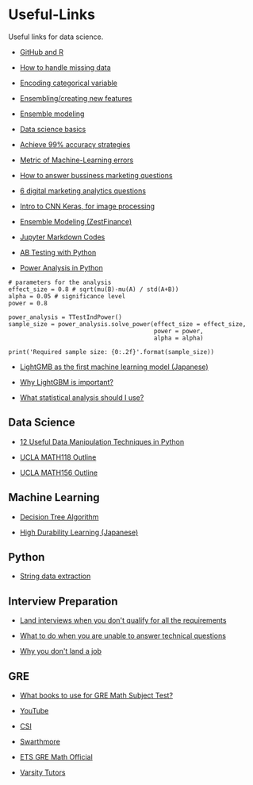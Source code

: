 # Useful-Links
Useful links for data science.

- [GitHub and R](https://resources.github.com/whitepapers/github-and-rstudio/)

- [How to handle missing data](https://machinelearningmastery.com/handle-missing-data-python/)

- [Encoding categorical variable](https://pbpython.com/categorical-encoding.html)

- [Ensembling/creating new features](https://www.kaggle.com/arthurtok/introduction-to-ensembling-stacking-in-python)

- [Ensemble modeling](https://www.kaggle.com/yassineghouzam/titanic-top-4-with-ensemble-modeling)

- [Data science basics](https://www.kaggle.com/startupsci/titanic-data-science-solutions)

- [Achieve 99% accuracy strategies](https://www.kaggle.com/ldfreeman3/a-data-science-framework-to-achieve-99-accuracy)

- [Metric of Machine-Learning errors](https://towardsdatascience.com/how-to-select-the-right-evaluation-metric-for-machine-learning-models-part-1-regrression-metrics-3606e25beae0)

- [How to answer bussiness marketing questions](https://blog.hubspot.com/marketing/marketing-questions-analytics)

- [6 digital marketing analytics questions](https://www.socialmediatoday.com/news/6-digital-marketing-analytics-questions-answered/539450/)

- [Intro to CNN Keras, for image processing](https://www.kaggle.com/yassineghouzam/introduction-to-cnn-keras-0-997-top-6)

- [Ensemble Modeling (ZestFinance)](https://www.zestfinance.com/blog/many-heads-are-better-than-one-making-the-case-for-ensemble-learning)

- [Jupyter Markdown Codes](https://jupyter-notebook.readthedocs.io/en/stable/examples/Notebook/Working%20With%20Markdown%20Cells.html)

- [AB Testing with Python](https://towardsdatascience.com/the-math-behind-a-b-testing-with-example-code-part-1-of-2-7be752e1d06f)

- [Power Analysis in Python](https://towardsdatascience.com/introduction-to-power-analysis-in-python-e7b748dfa26)

```{python}
# parameters for the analysis 
effect_size = 0.8 # sqrt(mu(B)-mu(A) / std(A+B))
alpha = 0.05 # significance level
power = 0.8

power_analysis = TTestIndPower()
sample_size = power_analysis.solve_power(effect_size = effect_size, 
                                         power = power, 
                                         alpha = alpha)

print('Required sample size: {0:.2f}'.format(sample_size))
```
- [LightGMB as the first machine learning model (Japanese)](https://upura.hatenablog.com/entry/2019/10/29/184617)

- [Why LightGBM is important?](https://medium.com/@pushkarmandot/https-medium-com-pushkarmandot-what-is-lightgbm-how-to-implement-it-how-to-fine-tune-the-parameters-60347819b7fc)

- [What statistical analysis should I use?](https://stats.idre.ucla.edu/spss/whatstat/what-statistical-analysis-should-i-usestatistical-analyses-using-spss/?fbclid=IwAR2pyDQW57ev3wYNkFnjg_p-kBYA6Vxyd0KT58cuom2veNo0a2-hgVZXZak)

## Data Science

- [12 Useful Data Manipulation Techniques in Python](https://www.analyticsvidhya.com/blog/2016/01/12-pandas-techniques-python-data-manipulation/)

- [UCLA MATH118 Outline](https://www.math.ucla.edu/ugrad/courses/math/118)

- [UCLA MATH156 Outline](https://www.math.ucla.edu/ugrad/courses/math/156)

## Machine Learning

- [Decision Tree Algorithm](https://medium.com/deep-math-machine-learning-ai/chapter-4-decision-trees-algorithms-b93975f7a1f1)

- [High Durability Learning (Japanese)](https://jbpress.ismedia.jp/articles/-/58423?page=2)

## Python

- [String data extraction](https://docs.python.org/3/howto/regex.html)


## Interview Preparation

- [Land interviews when you don't qualify for all the requirements](https://www.themuse.com/advice/8-ways-you-can-still-land-an-interview-when-you-dont-meet-all-the-requirements)

- [What to do when you are unable to answer technical questions](https://www.quora.com/What-should-I-do-when-asked-a-technical-question-that-I-am-unable-to-answer-at-that-moment-during-a-software-internship-interview)

- [Why you don't land a job](https://www.themuse.com/advice/3-reasons-youre-not-getting-hired-even-though-youre-100-qualified)

## GRE

- [What books to use for GRE Math Subject Test?](https://math.stackexchange.com/questions/269549/recommending-books-for-gre-math-subject-test)

- [YouTube](https://www.youtube.com/watch?list=PLBiVnG9A5gceFbk7oTBHALETI2SUmplIL&v=jvgm7IcZeAk&feature=emb_title)

- [CSI](https://www.math.csi.cuny.edu/News/Files/GRE-Announcement.pdf)

- [Swarthmore](http://www.swarthmore.edu/NatSci/wstromq1/Math-Practice.pdf)

- [ETS GRE Math Official](https://www.ets.org/gre/subject/about/content/mathematics)

- [Varsity Tutors](https://www.varsitytutors.com/gre_subject_test_math-practice-tests)








